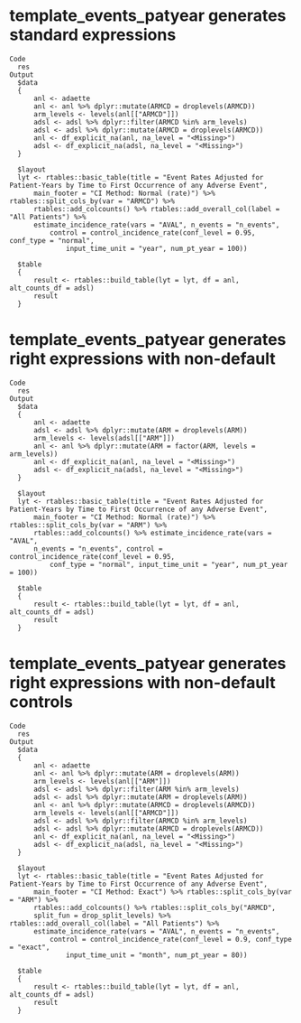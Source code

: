# template_events_patyear generates standard expressions

    Code
      res
    Output
      $data
      {
          anl <- adaette
          anl <- anl %>% dplyr::mutate(ARMCD = droplevels(ARMCD))
          arm_levels <- levels(anl[["ARMCD"]])
          adsl <- adsl %>% dplyr::filter(ARMCD %in% arm_levels)
          adsl <- adsl %>% dplyr::mutate(ARMCD = droplevels(ARMCD))
          anl <- df_explicit_na(anl, na_level = "<Missing>")
          adsl <- df_explicit_na(adsl, na_level = "<Missing>")
      }
      
      $layout
      lyt <- rtables::basic_table(title = "Event Rates Adjusted for Patient-Years by Time to First Occurrence of any Adverse Event", 
          main_footer = "CI Method: Normal (rate)") %>% rtables::split_cols_by(var = "ARMCD") %>% 
          rtables::add_colcounts() %>% rtables::add_overall_col(label = "All Patients") %>% 
          estimate_incidence_rate(vars = "AVAL", n_events = "n_events", 
              control = control_incidence_rate(conf_level = 0.95, conf_type = "normal", 
                  input_time_unit = "year", num_pt_year = 100))
      
      $table
      {
          result <- rtables::build_table(lyt = lyt, df = anl, alt_counts_df = adsl)
          result
      }
      

# template_events_patyear generates right expressions with non-default

    Code
      res
    Output
      $data
      {
          anl <- adaette
          adsl <- adsl %>% dplyr::mutate(ARM = droplevels(ARM))
          arm_levels <- levels(adsl[["ARM"]])
          anl <- anl %>% dplyr::mutate(ARM = factor(ARM, levels = arm_levels))
          anl <- df_explicit_na(anl, na_level = "<Missing>")
          adsl <- df_explicit_na(adsl, na_level = "<Missing>")
      }
      
      $layout
      lyt <- rtables::basic_table(title = "Event Rates Adjusted for Patient-Years by Time to First Occurrence of any Adverse Event", 
          main_footer = "CI Method: Normal (rate)") %>% rtables::split_cols_by(var = "ARM") %>% 
          rtables::add_colcounts() %>% estimate_incidence_rate(vars = "AVAL", 
          n_events = "n_events", control = control_incidence_rate(conf_level = 0.95, 
              conf_type = "normal", input_time_unit = "year", num_pt_year = 100))
      
      $table
      {
          result <- rtables::build_table(lyt = lyt, df = anl, alt_counts_df = adsl)
          result
      }
      

# template_events_patyear generates right expressions with non-default controls

    Code
      res
    Output
      $data
      {
          anl <- adaette
          anl <- anl %>% dplyr::mutate(ARM = droplevels(ARM))
          arm_levels <- levels(anl[["ARM"]])
          adsl <- adsl %>% dplyr::filter(ARM %in% arm_levels)
          adsl <- adsl %>% dplyr::mutate(ARM = droplevels(ARM))
          anl <- anl %>% dplyr::mutate(ARMCD = droplevels(ARMCD))
          arm_levels <- levels(anl[["ARMCD"]])
          adsl <- adsl %>% dplyr::filter(ARMCD %in% arm_levels)
          adsl <- adsl %>% dplyr::mutate(ARMCD = droplevels(ARMCD))
          anl <- df_explicit_na(anl, na_level = "<Missing>")
          adsl <- df_explicit_na(adsl, na_level = "<Missing>")
      }
      
      $layout
      lyt <- rtables::basic_table(title = "Event Rates Adjusted for Patient-Years by Time to First Occurrence of any Adverse Event", 
          main_footer = "CI Method: Exact") %>% rtables::split_cols_by(var = "ARM") %>% 
          rtables::add_colcounts() %>% rtables::split_cols_by("ARMCD", 
          split_fun = drop_split_levels) %>% rtables::add_overall_col(label = "All Patients") %>% 
          estimate_incidence_rate(vars = "AVAL", n_events = "n_events", 
              control = control_incidence_rate(conf_level = 0.9, conf_type = "exact", 
                  input_time_unit = "month", num_pt_year = 80))
      
      $table
      {
          result <- rtables::build_table(lyt = lyt, df = anl, alt_counts_df = adsl)
          result
      }
      

